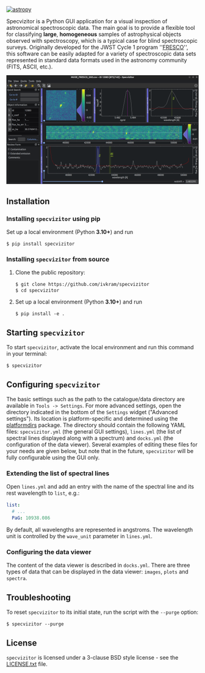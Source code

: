 [![astropy](http://img.shields.io/badge/powered%20by-AstroPy-orange.svg?style=flat)](http://www.astropy.org/)

Specvizitor is a Python GUI application for a visual inspection of astronomical spectroscopic data. The main goal is to provide a flexible tool for classifying **large**, **homogeneous** samples of astrophysical objects observed with spectroscopy, which is a typical case for blind spectroscopic surveys. Originally developed for the JWST Cycle 1 program ''[FRESCO](https://jwst-fresco.astro.unige.ch)'', this software can be easily adapted for a variety of spectroscopic data sets represented in standard data formats used in the astronomy community (FITS, ASCII, etc.).

![Specvizitor GUI](https://github.com/ivkram/specvizitor/blob/main/docs/screenshots/specvizitor_gui.png?raw=true "Specvizitor GUI")

## Installation

### Installing `specvizitor` using pip

Set up a local environment (Python **3.10+**) and run

```shell
$ pip install specvizitor
```

### Installing `specvizitor` from source

1. Clone the public repository:

    ```shell
    $ git clone https://github.com/ivkram/specvizitor
    $ cd specvizitor
    ```

2. Set up a local environment (Python **3.10+**) and run

    ```shell
    $ pip install -e .
    ```

## Starting `specvizitor`
    
To start `specvizitor`, activate the local environment and run this command in your terminal:

```shell
$ specvizitor
```

## Configuring `specvizitor`

The basic settings such as the path to the catalogue/data directory are available in `Tools -> Settings`. For more advanced settings, open the directory indicated in the bottom of the `Settings` widget ("Advanced settings"). Its location is platform-specific and determined using the [platformdirs](https://pypi.org/project/platformdirs/) package. The directory should contain the following YAML files: `specvizitor.yml` (the general GUI settings), `lines.yml` (the list of spectral lines displayed along with a spectrum) and `docks.yml` (the configuration of the data viewer). Several examples of editing these files for your needs are given below, but note that in the future, `specvizitor` will be fully configurable using the GUI only.

### Extending the list of spectral lines

Open `lines.yml` and add an entry with the name of the spectral line and its rest wavelength to `list`, e.g.:

```yaml
list:
  # ...
  PaG: 10938.086
```

By default, all wavelengths are represented in angstroms. The wavelength unit is controlled by the `wave_unit` parameter in `lines.yml`.

### Configuring the data viewer

The content of the data viewer is described in `docks.yml`. There are three types of data that can be displayed in the data viewer: `images`, `plots` and `spectra`. 

## Troubleshooting

To reset `specvizitor` to its initial state, run the script with the `--purge` option:

```shell
$ specvizitor --purge
```

## License

`specvizitor` is licensed under a 3-clause BSD style license - see the [LICENSE.txt](https://github.com/ivkram/specvizitor/blob/main/LICENSE.txt) file.
